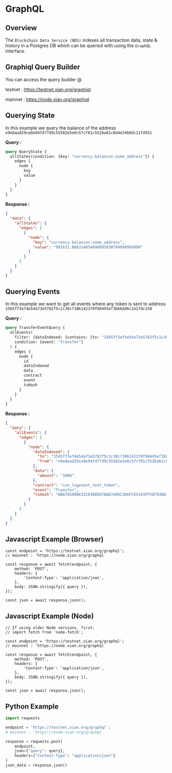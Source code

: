 # GraphQL

## Overview

The `Blockchain Data Service (BDS)` indexes all transaction data, state & history in a Postgres DB which can be queried with using the `GraphQL` interface.

## Graphiql Query Builder

You can access the query builder @

testnet : https://testnet.xian.org/graphiql

mainnet : https://node.xian.org/graphiql


## Querying State

In this example we query the balance of the address `e9e8aad29ce8e94fd77d9c55582e5e0c57cf81c552ba61c0d4e34b0dc11fd931`

**Query :**

```graphql
query QueryState {
  allStates(condition: {key: "currency.balances:some_address"}) {
    edges {
      node {
        key
        value
      }
    }
  }
}
```

**Response :**

```json
{
  "data": {
    "allStates": {
      "edges": [
        {
          "node": {
            "key": "currency.balances:some_address",
            "value": "991631.066314054990895930799999999998"
          }
        }
      ]
    }
  }
}
```

## Querying Events

In this example we want to get all events where any token is sent to address `1565ff3ef4e54a73e5782f5c1c30c7106142370f90495ef3bb6dd6c2e17dc158` 

**Query :**

```graphql
query TransferEventQuery {
  allEvents(
    filter: {dataIndexed: {contains: {to: "1565ff3ef4e54a73e5782f5c1c30c7106142370f90495ef3bb6dd6c2e17dc158"}}}
    condition: {event: "Transfer"}
  ) {
    edges {
      node {
        id
        dataIndexed
        data
        contract
        event
        txHash
      }
    }
  }
}
```

**Response :**

```json
{
  "data": {
    "allEvents": {
      "edges": [
        {
          "node": {
            "dataIndexed": {
              "to": "1565ff3ef4e54a73e5782f5c1c30c7106142370f90495ef3bb6dd6c2e17dc158",
              "from": "e9e8aad29ce8e94fd77d9c55582e5e0c57cf81c552ba61c0d4e34b0dc11fd931"
            },
            "data": {
              "amount": "1000"
            },
            "contract": "con_logevent_test_token",
            "event": "Transfer",
            "txHash": "8B876509D632C8308D67BAD7A99C206FCE5103FF5EF03BA782DCCE920085D370"
          }
        }
      ]
    }
  }
}
```

## Javascript Example (Browser)

```tsx
const endpoint = 'https://testnet.xian.org/graphql';
// mainnet : 'https://node.xian.org/graphql

const response = await fetch(endpoint, {
    method: 'POST',
    headers: {
        'Content-Type': 'application/json',
    },
    body: JSON.stringify({ query }),
});

const json = await response.json();
```

## Javascript Example (Node)

```tsx
// If using older Node versions, first:
// import fetch from 'node-fetch';

const endpoint = 'https://testnet.xian.org/graphql';
// mainnet : 'https://node.xian.org/graphql

const response = await fetch(endpoint, {
    method: 'POST',
    headers: {
        'Content-Type': 'application/json',
    },
    body: JSON.stringify({ query }),
});

const json = await response.json();
```

## Python Example

```python
import requests

endpoint = 'https://testnet.xian.org/graphql';
# mainnet : 'https://node.xian.org/graphql

response = requests.post(
    endpoint,
    json={"query": query},
    headers={"Content-Type": "application/json"}
)
json_data = response.json()
```